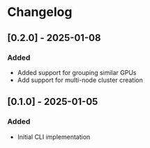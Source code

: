 # Changelog

## [0.2.0] - 2025-01-08
### Added
- Added support for grouping similar GPUs
- Add support for multi-node cluster creation

## [0.1.0] - 2025-01-05
### Added
- Initial CLI implementation


